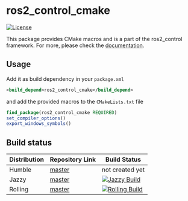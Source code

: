 # ros2_control_cmake

[![License](https://img.shields.io/badge/License-Apache%202.0-blue.svg)](https://opensource.org/licenses/Apache-2.0)

This package provides CMake macros and is a part of the ros2_control framework.
For more, please check the [documentation](https://control.ros.org/).

## Usage
Add it as build dependency in your `package.xml`

```xml
<build_depend>ros2_control_cmake</build_depend>
```

and add the provided macros to the `CMakeLists.txt` file

```cmake
find_package(ros2_control_cmake REQUIRED)
set_compiler_options()
export_windows_symbols()
```

## Build status

| Distribution | Repository Link | Build Status |
|--------------|-----------------|--------------|
| Humble      | [master](https://github.com/ros-controls/ros2_control_cmake/tree/master) | not created yet |
| Jazzy     | [master](https://github.com/ros-controls/ros2_control_cmake/tree/master) | [![Jazzy Build](https://github.com/ros-controls/ros2_control_cmake/actions/workflows/jazzy-build.yml/badge.svg?branch=master)](https://github.com/ros-controls/ros2_control_cmake/actions/workflows/jazzy-build.yml) |
| Rolling     | [master](https://github.com/ros-controls/ros2_control_cmake/tree/master) | [![Rolling Build](https://github.com/ros-controls/ros2_control_cmake/actions/workflows/rolling-build.yml/badge.svg?branch=master)](https://github.com/ros-controls/ros2_control_cmake/actions/workflows/rolling-build.yml) |
